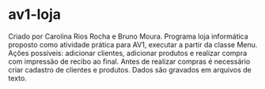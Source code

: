 # av1-loja
Criado por Carolina Rios Rocha e Bruno Moura.
Programa loja informática proposto como atividade prática para AV1, executar a partir da classe Menu. Ações possíveis: adicionar clientes, adicionar produtos e realizar compra com impressão de recibo ao final. Antes de realizar compras é necessário criar cadastro de clientes e produtos. Dados são gravados em arquivos de texto.
